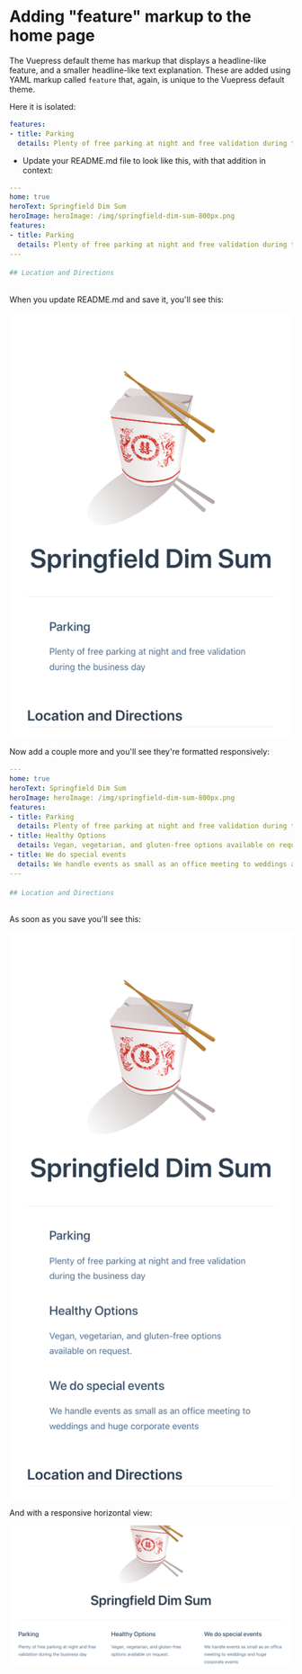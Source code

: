 # Adding "feature" markup to the home page

The Vuepress default theme has markup that displays a headline-like feature, and a smaller
headline-like text explanation. These are added using YAML markup called `feature` that, again,
is unique to the Vuepress default theme.

Here it is isolated:

```yaml
features:
- title: Parking 
  details: Plenty of free parking at night and free validation during the business day
```

* Update your README.md file to look like this, with that
addition in context:

```yaml
---
home: true
heroText: Springfield Dim Sum
heroImage: heroImage: /img/springfield-dim-sum-800px.png
features:
- title: Parking 
  details: Plenty of free parking at night and free validation during the business day
---

## Location and Directions
  
```

When you update README.md and save it, you'll see this:

![Screen shot of home page with 1 feature markup](/assets/img/default1-feature1.png)

Now add a couple more and you'll see they're formatted responsively:

```yaml
---
home: true
heroText: Springfield Dim Sum
heroImage: heroImage: /img/springfield-dim-sum-800px.png
features:
- title: Parking 
  details: Plenty of free parking at night and free validation during the business day
- title: Healthy Options 
  details: Vegan, vegetarian, and gluten-free options available on request.
- title: We do special events 
  details: We handle events as small as an office meeting to weddings and huge corporate events 
---

## Location and Directions
  
```

As soon as you save you'll see this:

![Screen shot of home page with 3 feature markups in portrait mode](/assets/img/default1-feature3.png)

And with a responsive horizontal view:

![Screen shot of home page with 3 feature markups in landscape mode](/assets/img/default1-feature3-horizontal.png)


